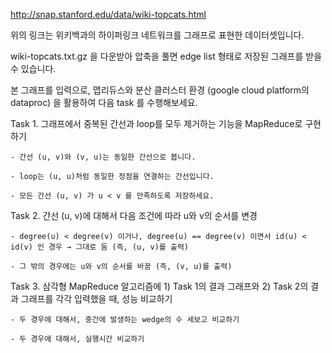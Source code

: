 http://snap.stanford.edu/data/wiki-topcats.html

위의 링크는 위키백과의 하이퍼링크 네트워크를 그래프로 표현한 데이터셋입니다.

wiki-topcats.txt.gz 을 다운받아 압축을 풀면 edge list 형태로 저장된 그래프를 받을 수 있습니다.



본 그래프를 입력으로, 맵리듀스와 분산 클러스터 환경 (google cloud platform의 dataproc) 을 활용하여 다음 task 를 수행해보세요.



Task 1. 그래프에서 중복된 간선과 loop를 모두 제거하는 기능을 MapReduce로 구현하기

    - 간선 (u, v)와 (v, u)는 동일한 간선으로 봅니다.

    - loop는 (u, u)처럼 동일한 정점을 연결하는 간선입니다.

    - 모든 간선 (u, v) 가 u < v 를 만족하도록 저장하세요.

Task 2. 간선 (u, v)에 대해서 다음 조건에 따라 u와 v의 순서를 변경

    - degree(u) < degree(v) 이거나, degree(u) == degree(v) 이면서 id(u) < id(v) 인 경우 → 그대로 둠 (즉, (u, v)를 출력)

	- 그 밖의 경우에는 u와 v의 순서를 바꿈 (즉, (v, u)를 출력)

Task 3. 삼각형 MapReduce 알고리즘에 1) Task 1의 결과 그래프와 2) Task 2의 결과 그래프를 각각 입력했을 때, 성능 비교하기

	- 두 경우에 대해서, 중간에 발생하는 wedge의 수 세보고 비교하기

	- 두 경우에 대해서, 실행시간 비교하기


